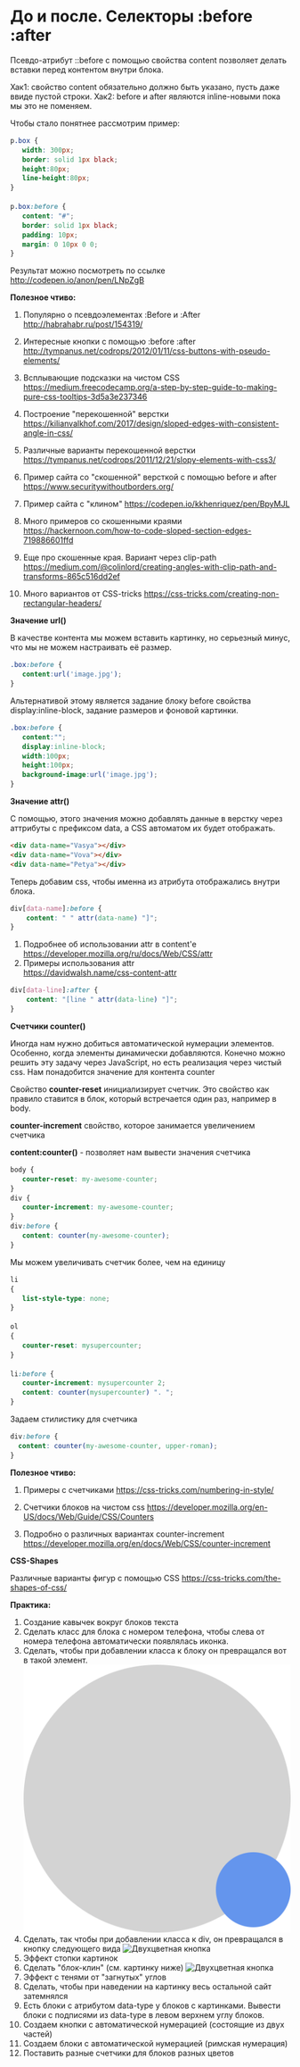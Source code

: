 # До и после. Селекторы :before :after

Псевдо-атрибут ::before с помощью свойства content позволяет делать вставки перед контентом внутри блока.

Хак1: свойство content обязательно должно быть указано, пусть даже ввиде пустой строки.
Хак2: before и after являются inline-новыми пока мы это не поменяем.

Чтобы стало понятнее рассмотрим пример:

```css
p.box {
   width: 300px;
   border: solid 1px black;
   height:80px;
   line-height:80px;
}

p.box:before {
   content: "#";
   border: solid 1px black;
   padding: 10px;
   margin: 0 10px 0 0;
}
```

Результат можно посмотреть по ссылке
http://codepen.io/anon/pen/LNpZgB


**Полезное чтиво:**

1. Популярно о псевдоэлементах :Before и :After http://habrahabr.ru/post/154319/

2. Интересные кнопки с помощью :before :after
http://tympanus.net/codrops/2012/01/11/css-buttons-with-pseudo-elements/

3. Всплывающие подсказки на чистом CSS https://medium.freecodecamp.org/a-step-by-step-guide-to-making-pure-css-tooltips-3d5a3e237346 

4. Построение "перекошенной" верстки
https://kilianvalkhof.com/2017/design/sloped-edges-with-consistent-angle-in-css/

5. Различные варианты перекошенной верстки
https://tympanus.net/codrops/2011/12/21/slopy-elements-with-css3/

6. Пример сайта со "скошенной" версткой с помощью before и after https://www.securitywithoutborders.org/

7. Пример сайта с "клином"
https://codepen.io/kkhenriquez/pen/BpyMJL

8. Много примеров со скошенными краями https://hackernoon.com/how-to-code-sloped-section-edges-719886601ffd

9. Еще про скошенные края. Вариант через clip-path https://medium.com/@colinlord/creating-angles-with-clip-path-and-transforms-865c516dd2ef

10. Много вариантов от CSS-tricks
https://css-tricks.com/creating-non-rectangular-headers/


**Значение url()**

В качестве контента мы можем вставить картинку, но серьезный минус, что мы не можем настраивать её размер.

```css
.box:before {
   content:url('image.jpg');
}
```

Альтернативой этому является задание блоку before свойства display:inline-block, задание размеров и фоновой картинки.

```css
.box:before {
   content:"";
   display:inline-block;
   width:100px;
   height:100px;
   background-image:url('image.jpg');
}
```

**Значение attr()**

С помощью, этого значения можно добавлять данные в верстку через аттрибуты с префиксом data, а CSS автоматом их будет отображать.

```html
<div data-name="Vasya"></div>
<div data-name="Vova"></div>
<div data-name="Petya"></div>
```

Теперь добавим css, чтобы именна из атрибута отображались внутри блока.

```css
div[data-name]:before { 
	content: " " attr(data-name) "]"; 
}
```

1. Подробнее об использовании attr в content'e  
https://developer.mozilla.org/ru/docs/Web/CSS/attr
2. Примеры использования attr  
https://davidwalsh.name/css-content-attr

```css
div[data-line]:after { 
	content: "[line " attr(data-line) "]"; 
}
```

**Счетчики counter()**

Иногда нам нужно добиться автоматической нумерации элементов. Особенно, когда элементы динамически добавляются. Конечно можно решить эту задачу через JavaScript, но есть реализация через чистый css. Нам понадобится значение для контента counter

Свойство **counter-reset** инициализирует счетчик. Это свойство как правило ставится в блок, который встречается один раз, например в body.

**counter-increment** свойство, которое занимается увеличением счетчика

**content:counter()** - позволяет нам вывести значения счетчика

```css
body {
   counter-reset: my-awesome-counter;
}
div {
   counter-increment: my-awesome-counter;
}
div:before {
   content: counter(my-awesome-counter);
}
```

Мы можем увеличивать счетчик более, чем на единицу

```css
li
{
   list-style-type: none;
}

ol
{
   counter-reset: mysupercounter; 
}

li:before {
   counter-increment: mysupercounter 2;
   content: counter(mysupercounter) ". ";
}
```

Задаем стилистику для счетчика

```css
div:before {
  content: counter(my-awesome-counter, upper-roman);
}
```

**Полезное чтиво:**

1. Примеры с счетчиками
https://css-tricks.com/numbering-in-style/

2. Счетчики блоков на чистом css https://developer.mozilla.org/en-US/docs/Web/Guide/CSS/Counters

3. Подробно о различных вариантах counter-increment https://developer.mozilla.org/en/docs/Web/CSS/counter-increment


**CSS-Shapes**

Различные варианты фигур с помощью CSS
https://css-tricks.com/the-shapes-of-css/

**Практика:**

1. Создание кавычек вокруг блоков текста
2. Сделать класс для блока с номером телефона, чтобы слева от номера телефона автоматически появлялась иконка.
3. Сделать, чтобы при добавлении класса к блоку он превращался вот в такой элемент.
![Режим онлайн](pics/25_before_after/online.svg)
3. Сделать, так чтобы при добавлении класса к div, он превращался в кнопку следующего вида
![Двухцветная кнопка](pics/25_before_after/button.svg)
4. Эффект стопки картинок
5. Сделать "блок-клин" (см. картинку ниже)
![Двухцветная кнопка](pics/25_before_after/envelope.svg)
6. Эффект с тенями от "загнутых" углов
7. Сделать, чтобы при наведении на картинку весь остальной сайт затемнялся
8. Есть блоки с атрибутом data-type у блоков с картинками. Вывести блоки с подписями из data-type в левом верхнем углу блоков.
9. Создаем кнопки с автоматической нумерацией (состоящие из двух частей)
10. Создаем блоки с автоматической нумерацией (римская нумерация)
11. Поставить разные счетчики для блоков разных цветов



